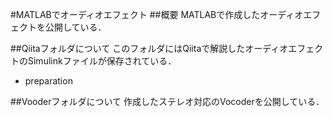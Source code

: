 #MATLABでオーディオエフェクト
##概要
MATLABで作成したオーディオエフェクトを公開している．

##Qiitaフォルダについて
このフォルダにはQiitaで解説したオーディオエフェクトのSimulinkファイルが保存されている．

* preparation


##Vooderフォルダについて
作成したステレオ対応のVocoderを公開している．

